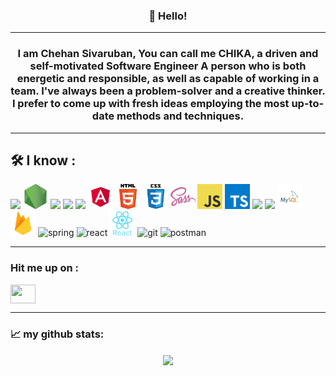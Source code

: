<h3 align="center">👋 Hello! </h3>
<hr />
<h3 align="center">
  I am Chehan Sivaruban, You can call me <b>CHIKA</b>, a driven and self-motivated Software Engineer A person who is both energetic and responsible, as well as capable of working in a team. I've always been a problem-solver and a creative thinker. I prefer to come up with fresh ideas employing the most up-to-date methods and techniques.
</h3>
<hr />

## 🛠️ I know :

<p>
  <img
    src="https://img.icons8.com/color/48/000000/java-coffee-cup-logo--v1.png"
  />
  <img
    height="40"
    src="https://raw.githubusercontent.com/github/explore/80688e429a7d4ef2fca1e82350fe8e3517d3494d/topics/nodejs/nodejs.png"
  />
  <img
   height="40"
    src="https://upload.wikimedia.org/wikipedia/commons/c/c3/Python-logo-notext.svg"
  />
  <img
   height="40"
    src="https://upload.wikimedia.org/wikipedia/commons/0/05/Scikit_learn_logo_small.svg"
  /> 
  <img
   height="40"
    src="https://www.pngfind.com/pngs/m/104-1044449_python-logo-clipart-drawing-flask-python-hd-png.png"
  />
  <img
    height="40"
    src="https://raw.githubusercontent.com/github/explore/80688e429a7d4ef2fca1e82350fe8e3517d3494d/topics/angular/angular.png"
  />
  <img
    height="40"
    src="https://raw.githubusercontent.com/github/explore/80688e429a7d4ef2fca1e82350fe8e3517d3494d/topics/html/html.png"
  />
  <img
    height="40"
    src="https://raw.githubusercontent.com/github/explore/80688e429a7d4ef2fca1e82350fe8e3517d3494d/topics/css/css.png"
  />
  <img
    height="40"
    src="https://raw.githubusercontent.com/github/explore/80688e429a7d4ef2fca1e82350fe8e3517d3494d/topics/sass/sass.png"
  />
  <img
    height="40"
    src="https://raw.githubusercontent.com/github/explore/80688e429a7d4ef2fca1e82350fe8e3517d3494d/topics/javascript/javascript.png"
  />
  <img
    height="40"
    src="https://raw.githubusercontent.com/github/explore/80688e429a7d4ef2fca1e82350fe8e3517d3494d/topics/typescript/typescript.png"
  />
  <img
    height="40"
    src="https://iconape.com/wp-content/files/vg/61804/png/flutter.png"
  />
  <img
    height="40"
    src="https://upload.wikimedia.org/wikipedia/commons/7/7e/Dart-logo.png"
  />
  <img
    height="40"
    src="https://raw.githubusercontent.com/github/explore/80688e429a7d4ef2fca1e82350fe8e3517d3494d/topics/mysql/mysql.png"
  />
  <img
    height="40"
    src="https://raw.githubusercontent.com/github/explore/80688e429a7d4ef2fca1e82350fe8e3517d3494d/topics/firebase/firebase.png"
  />
  <img
    src="https://www.vectorlogo.zone/logos/springio/springio-icon.svg"
    alt="spring"
    width="40"
    height="40"
  />
  <img
    src="https://image.similarpng.com/very-thumbnail/2020/08/Android-icon-on-transparent--background-PNG.png"
    alt="react"
    width="40"
    height="40"
  /> 
  <img
    src="https://raw.githubusercontent.com/devicons/devicon/master/icons/react/react-original-wordmark.svg"
    alt="react"
    width="40"
    height="40"
  />
  <img
    src="https://www.vectorlogo.zone/logos/git-scm/git-scm-icon.svg"
    alt="git"
    width="40"
    height="40"
  />
  <img
    src="https://www.vectorlogo.zone/logos/getpostman/getpostman-icon.svg"
    alt="postman"
    width="40"
    height="40"
  />
</p>
<hr />

<h3 align="left">Hit me up on :</h3>
<p align="left">
  <a href="www.linkedin.com/in/chehan-sivaruban" target="blank"
    ><img
      align="center"
      src="https://cdn.jsdelivr.net/npm/simple-icons@3.0.1/icons/linkedin.svg"
      height="30"
      width="40" /></a
  >
 
</p>
<hr />

### 📈 my github stats:

<p align="center">
  <a href="https://github.com/chehanSivaruban/github-readme-stats">
    <img
      align="center"
      src="https://github-readme-stats.vercel.app/api/top-langs/?username=chehanSivaruban&layout=compact&theme=material-palenight"
    />
  </a>
</p>
